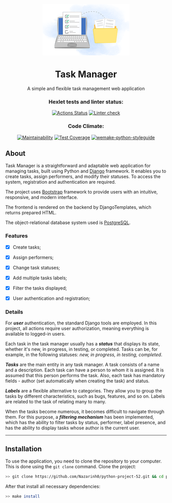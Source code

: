 <div align="center">
<img src="https://raw.githubusercontent.com/Nazarinh0/Nazarinh0/main/images/task_manager.jpg" alt="logo" width="270" height="auto" />
<h1>Task Manager</h1>

<p>
A simple and flexible task management web application
</p>

### Hexlet tests and linter status:
[![Actions Status](https://github.com/Nazarinh0/python-project-52/workflows/hexlet-check/badge.svg)](https://github.com/Nazarinh0/python-project-52/actions)
[![Linter check](https://github.com/Nazarinh0/python-project-52/workflows/linter-check/badge.svg)](https://github.com/Nazarinh0/python-project-52/actions/workflows/linter-check.yml)
### Code Climate:
[![Maintainability](https://api.codeclimate.com/v1/badges/6faf7c4c8d96b22fad6d/maintainability)](https://codeclimate.com/github/Nazarinh0/python-project-52/maintainability)
[![Test Coverage](https://api.codeclimate.com/v1/badges/6faf7c4c8d96b22fad6d/test_coverage)](https://codeclimate.com/github/Nazarinh0/python-project-52/test_coverage)
[![wemake-python-styleguide](https://img.shields.io/badge/style-wemake-000000.svg)](https://github.com/wemake-services/wemake-python-styleguide)

</div>

## About

Task Manager is a straightforward and adaptable web application for managing tasks, built using Python and [Django](https://www.djangoproject.com/) framework. It enables you to create tasks, assign performers, and modify their statuses. To access the system, registration and authentication are required.

The project uses [Bootstrap](https://getbootstrap.com/) framework to provide users with an intuitive, responsive, and modern interface. 

The frontend is rendered on the backend by DjangoTemplates, which returns prepared HTML.

The object-relational database system used is [PostgreSQL](https://www.postgresql.org/).

### Features

* [x] Create tasks;
* [x] Assign performers;
* [x] Change task statuses;
* [x] Add multiple tasks labels;
* [x] Filter the tasks displayed;
* [x] User authentication and registration;


### Details

For **_user_** authentication, the standard Django tools are employed. In this project, all actions require user authorization, meaning everything is available to logged-in users.

Each task in the task manager usually has a **_status_** that displays its state, whether it's new, in progress, in testing, or completed. Tasks can be, for example, in the following statuses: _new, in progress, in testing, completed_.

**_Tasks_** are the main entity in any task manager. A task consists of a name and a description. Each task can have a person to whom it is assigned. It is assumed that this person performs the task. Also, each task has mandatory fields - author (set automatically when creating the task) and status.

**_Labels_** are a flexible alternative to categories. They allow you to group the tasks by different characteristics, such as bugs, features, and so on. Labels are related to the task of relating many to many.

When the tasks become numerous, it becomes difficult to navigate through them. For this purpose, a **_filtering mechanism_** has been implemented, which has the ability to filter tasks by status, performer, label presence, and has the ability to display tasks whose author is the current user.

---

## Installation
To use the application, you need to clone the repository to your computer. This is done using the `git clone` command. Clone the project:

```bash
>> git clone https://github.com/Nazarinh0/python-project-52.git && cd python-project-52
```

After that install all necessary dependencies:

```bash
>> make install
```